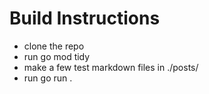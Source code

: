 # Build Instructions
- clone the repo
- run go mod tidy
- make a few test markdown files in ./posts/
- run go run .
